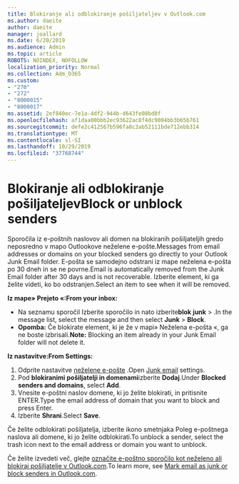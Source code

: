 ```yaml
---
title: Blokiranje ali odblokiranje pošiljateljev v Outlook.com
ms.author: daeite
author: daeite
manager: joallard
ms.date: 6/20/2019
ms.audience: Admin
ms.topic: article
ROBOTS: NOINDEX, NOFOLLOW
localization_priority: Normal
ms.collection: Adm_O365
ms.custom:
- "270"
- "272"
- "8000015"
- "8000017"
ms.assetid: 2ef840ec-7e1a-4df2-944b-d643fe08bd8f
ms.openlocfilehash: af1daa00bbb2ec93622ac8f4dc9004bb3b65b761
ms.sourcegitcommit: defe2c412567b596fa8c3ab52111bde712ebb314
ms.translationtype: MT
ms.contentlocale: sl-SI
ms.lasthandoff: 10/29/2019
ms.locfileid: "37768744"
---
```

# <a name="block-or-unblock-senders"></a><span data-ttu-id="c7e6d-102">Blokiranje ali odblokiranje pošiljateljev</span><span class="sxs-lookup"><span data-stu-id="c7e6d-102">Block or unblock senders</span></span>

<span data-ttu-id="c7e6d-103">Sporočila iz e-poštnih naslovov ali domen na blokiranih pošiljateljih gredo neposredno v mapo Outlookove neželene e-pošte.</span><span class="sxs-lookup"><span data-stu-id="c7e6d-103">Messages from email addresses or domains on your blocked senders go directly to your Outlook Junk Email folder.</span></span> <span data-ttu-id="c7e6d-104">E-pošta se samodejno odstrani iz mape neželena e-pošta po 30 dneh in se ne povrne.</span><span class="sxs-lookup"><span data-stu-id="c7e6d-104">Email is automatically removed from the Junk Email folder after 30 days and is not recoverable.</span></span> <span data-ttu-id="c7e6d-105">Izberite element, ki ga želite videti, ko bo odstranjen.</span><span class="sxs-lookup"><span data-stu-id="c7e6d-105">Select an item to see when it will be removed.</span></span>

<span data-ttu-id="c7e6d-106">**Iz mape» Prejeto «:**</span><span class="sxs-lookup"><span data-stu-id="c7e6d-106">**From your inbox:**</span></span>

- <span data-ttu-id="c7e6d-107">Na seznamu sporočil Izberite sporočilo in nato izberite**blok** **junk** > .</span><span class="sxs-lookup"><span data-stu-id="c7e6d-107">In the message list, select the message and then select **Junk** > **Block**.</span></span>
- <span data-ttu-id="c7e6d-108">**Opomba:** Če blokirate element, ki je že v mapi» Neželena e-pošta «, ga ne boste izbrisali.</span><span class="sxs-lookup"><span data-stu-id="c7e6d-108">**Note:** Blocking an item already in your Junk Email folder will not delete it.</span></span>

<span data-ttu-id="c7e6d-109">**Iz nastavitve:**</span><span class="sxs-lookup"><span data-stu-id="c7e6d-109">**From Settings:**</span></span>

1. <span data-ttu-id="c7e6d-110">Odprite nastavitve [neželene e-pošte](https://outlook.live.com/mail/options/mail/junkEmail) .</span><span class="sxs-lookup"><span data-stu-id="c7e6d-110">Open [Junk email](https://outlook.live.com/mail/options/mail/junkEmail) settings.</span></span>
2. <span data-ttu-id="c7e6d-111">Pod **blokiranimi pošiljatelji in domenami**izberite **Dodaj**.</span><span class="sxs-lookup"><span data-stu-id="c7e6d-111">Under **Blocked senders and domains**, select **Add**.</span></span>
3. <span data-ttu-id="c7e6d-112">Vnesite e-poštni naslov domene, ki jo želite blokirati, in pritisnite ENTER.</span><span class="sxs-lookup"><span data-stu-id="c7e6d-112">Type the email address of domain that you want to block and press Enter.</span></span>
4. <span data-ttu-id="c7e6d-113">Izberite **Shrani**.</span><span class="sxs-lookup"><span data-stu-id="c7e6d-113">Select **Save**.</span></span>

<span data-ttu-id="c7e6d-114">Če želite odblokirati pošiljatelja, izberite ikono smetnjaka Poleg e-poštnega naslova ali domene, ki jo želite odblokirati.</span><span class="sxs-lookup"><span data-stu-id="c7e6d-114">To unblock a sender, select the trash icon next to the email address or domain you want to unblock.</span></span>

<span data-ttu-id="c7e6d-115">Če želite izvedeti več, glejte [označite e-poštno sporočilo kot neželeno ali blokiraj pošiljatelje v Outlook.com](https://support.office.com/article/a3ece97b-82f8-4a5e-9ac3-e92fa6427ae4?wt.mc_id=Office_Outlook_com_Alchemy).</span><span class="sxs-lookup"><span data-stu-id="c7e6d-115">To learn more, see [Mark email as junk or block senders in Outlook.com](https://support.office.com/article/a3ece97b-82f8-4a5e-9ac3-e92fa6427ae4?wt.mc_id=Office_Outlook_com_Alchemy).</span></span>